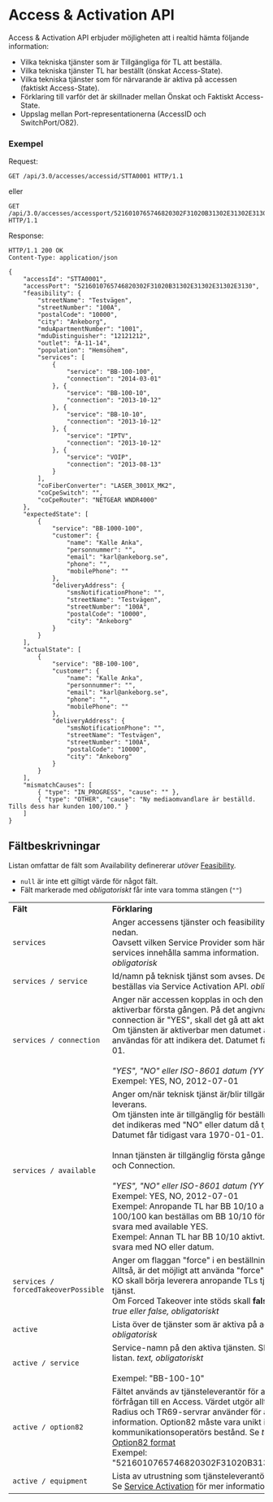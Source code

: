 # Access & Activation API

Access & Activation API erbjuder möjligheten att i realtid hämta följande information:
* Vilka tekniska tjänster som är Tillgängliga för TL att beställa.
* Vilka tekniska tjänster TL har beställt (önskat Access-State).
* Vilka tekniska tjänster som för närvarande är aktiva på accessen (faktiskt Access-State).
* Förklaring till varför det är skillnader mellan Önskat och Faktiskt Access-State.
* Uppslag mellan Port-representationerna (AccessID och SwitchPort/O82).

### Exempel

Request:
```http
GET /api/3.0/accesses/accessid/STTA0001 HTTP/1.1
```
eller
```http
GET /api/3.0/accesses/accessport/5216010765746820302F31020B31302E31302E31302E3130 HTTP/1.1
```

Response:
```http
HTTP/1.1 200 OK
Content-Type: application/json

{
    "accessId": "STTA0001",
    "accessPort": "5216010765746820302F31020B31302E31302E31302E3130",
    "feasibility": {
        "streetName": "Testvägen",
        "streetNumber": "100A",
        "postalCode": "10000",
        "city": "Ankeborg",
        "mduApartmentNumber": "1001",
        "mduDistinguisher": "12121212",
        "outlet": "A-11-14",
        "population": "Hemsöhem",
        "services": [
            {
                "service": "BB-100-100",
                "connection": "2014-03-01"
            }, {
                "service": "BB-100-10",
                "connection": "2013-10-12"
            }, {
                "service": "BB-10-10",
                "connection": "2013-10-12"
            }, {
                "service": "IPTV",
                "connection": "2013-10-12"
            }, {
                "service": "VOIP",
                "connection": "2013-08-13"
            }
        ],
        "coFiberConverter": "LASER_3001X_MK2",
        "coCpeSwitch": "",
        "coCpeRouter": "NETGEAR WNDR4000"
    },
    "expectedState": [
        { 
            "service": "BB-1000-100",
            "customer": {
                "name": "Kalle Anka",
                "personnummer": "",
                "email": "karl@ankeborg.se",
                "phone": "",
                "mobilePhone": ""
            },
            "deliveryAddress": {
                "smsNotificationPhone": "",
                "streetName": "Testvägen",
                "streetNumber": "100A",
                "postalCode": "10000",
                "city": "Ankeborg"
            }
        }
    ],
    "actualState": [
        { 
            "service": "BB-100-100",
            "customer": {
                "name": "Kalle Anka",
                "personnummer": "",
                "email": "karl@ankeborg.se",
                "phone": "",
                "mobilePhone": ""
            },
            "deliveryAddress": {
                "smsNotificationPhone": "",
                "streetName": "Testvägen",
                "streetNumber": "100A",
                "postalCode": "10000",
                "city": "Ankeborg"
            }
        }
    ],
    "mismatchCauses": [
        { "type": "IN_PROGRESS", "cause": "" },
        { "type": "OTHER", "cause": "Ny mediaomvandlare är beställd. Tills dess har kunden 100/100." }
    ]
}
```

## Fältbeskrivningar

Listan omfattar de fält som Availability definererar _utöver_ <a href="feasibility.md">Feasibility</a>.

* `null` är inte ett giltigt värde för något fält.
* Fält markerade med _obligatoriskt_ får inte vara tomma stängen (`""`)

<table>
    <tbody>
        <tr>
            <td><strong>Fält</strong></td>
            <td><strong>Förklaring</strong></td>
        </tr>
        <tr>
            <td>
                <code>services</code>
            </td>
            <td>
                Anger accessens tjänster och feasibility per tjänst. Se fält per tjänst nedan. <br/>
                Oavsett vilken Service Provider som hämtar feasibility-data skall services innehålla samma information.<br/>
                <em>obligatorisk</em>
            </td>
        </tr>
        <tr>
            <td>
                <code>services / service</code>
            </td>
            <td>
                Id/namn på teknisk tjänst som avses. Den tekniska tjänsten kan beställas via Service Activation API. <em>obligatorisk</em>
            </td>
        </tr>
        <tr>
            <td>
                <code>services / connection</code>
            </td>
            <td>
                Anger när accessen kopplas in och den tekniska tjänsten blir aktiverbar första gången. På det angivna datumet, eller om connection är "YES", skall det gå att aktivera tjänster på accessen. <br/>
                Om tjänsten är aktiverbar men datumet är okänt kan "YES" användas för att indikera det. Datumet får tidigast vara 1970-01-01.<br/>
                <br/>
                <em>"YES", "NO" eller ISO-8601 datum (YYYY-MM-DD), obligatoriskt</em><br/>
                Exempel: YES, NO, 2012-07-01
            </td>
        </tr>
        <tr>
            <td>
                <code>services / available</code>
            </td>
            <td>
                Anger om/när teknisk tjänst är/blir tillgänglig för beställning och leverans.<br/>
                Om tjänsten inte är tillgänglig för beställning av anropande TL skall det indikeras med "NO" eller datum då tjänsten blir tillgänglig.
                <br/> Datumet får tidigast vara 1970-01-01.<br/>
                <br/>
                Innan tjänsten är tillgänglig första gången sammanfaller Available och Connection.<br/>
                <br/>
                <em>"YES", "NO" eller ISO-8601 datum (YYYY-MM-DD), obligatoriskt</em><br/>
                Exempel: YES, NO, 2012-07-01<br>
                Exempel: Anropande TL har BB 10/10 aktivt. BB 10/10, BB 100/100 kan beställas om BB 10/10 först avaktiveras. KO skall svara med available YES.<br>
                Exempel: Annan TL har BB 10/10 aktivt. BB 10/10, 100/100 skall svara med NO eller datum.
            </td>
        </tr>
        <tr>
            <td>
                <code>services / forcedTakeoverPossible</code>
            </td>
            <td>
                Anger om flaggan "force" i en beställning kommer att ha effekt.<br>
                Alltså, är det möjligt att använda "force" (Forced Takeover) för att KO skall börja leverera anropande TLs tjänst istället för annan TLs tjänst. <br>
                Om Forced Takeover inte stöds skall <b>false</b> returneras.<br>
                <em>true eller false, obligatoriskt</em>
            </td>
        </tr>
        <tr>
            <td>
                <code>active</code>
            </td>
            <td>
                Lista över de tjänster som är aktiva på accessen för inloggad TL. <em>obligatorisk</em>
            </td>
        </tr>
        <tr>
            <td>
                <code>active / service</code>
            </td>
            <td>
                Service-namn på den aktiva tjänsten. Skall finnas i "services"-listan. <em>text, obligatoriskt</em><br>
                <br>
                Exempel: "BB-100-10"
            </td>
        </tr>
        <tr>
            <td>
                <code>active / option82</code>
            </td>
            <td>
                Fältet används av tjänsteleverantör för att korrelera en DHCP förfrågan till en Access. Värdet utgör alltså en nyckel som DHCP, Radius och TR69-servrar använder för att slå upp access-specifik information. Option82 måste vara unikt inom en kommunikationsoperatörs bestånd. Se <em>text, obligatoriskt</em><br>
                <a href="option82.md">Option82 format</a>
                <br>
                Exempel: "5216010765746820302F31020B31302E31302E31302E3130"<br/>
            </td>
        </tr>
        <tr>
            <td>
                <code>active / equipment</code>
            </td>
            <td>
                Lista av utrustning som tjänsteleverantör angett för tjänsten.<br>
                Se <a href="service_activation.md">Service Activation</a> för mer information.
            </td>
        </tr>
    </tbody>
</table>
